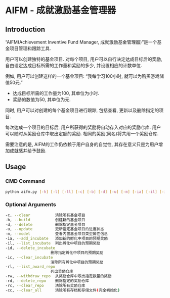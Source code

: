# AIFM - 成就激励基金管理器

## Introduction

“AIFM(Achievement Inventive Fund Manager, 成就激励基金管理器)”是一个基金项目管理和跟踪工具. 

用户可以创建独特的基金项目. 对每个项目, 用户可以自行决定达成目标后的奖励, 自由设定达成目标所需的工作量和奖励的多少, 并设置相应的计数单位.

例如, 用户可以创建这样的一个基金项目: “我每学习100小时, 就可以为购买游戏储值50元.”

- 达成目标所需的工作量为100, 其单位为小时.
- 奖励的数值为50, 其单位为元.

同时, 用户可以对创建的每个基金项目进行跟踪, 包括查看, 更新以及删除指定的项目.

每次达成一个项目的目标后, 用户所获得的奖励将自动存入对应的奖励仓库. 用户可以随时从奖励仓库中取出定额的奖励. 相同的奖励(同名)将共用一个奖励仓库.

需要注意的是, AIFM的工作仍依赖于用户自身的自觉性, 其存在意义只是为用户增加成就感并给予鼓励.

## Usage

### CMD Command

```bash
python aifm.py [-h] [-l] [-ll] [-c] [-b] [-d] [-u] [-m] [-ia] [-il] [-id] [-ic] [-rl] [-rw] [-rd] [-rc] [-cc]
```

### Optional Arguments

```bash
-c, --clear           清除所有基金项目
-b, --build           创建新的基金项目
-d, --delete          删除指定基金项目
-u, --update          更新指定基金项目的进度状态
-m, --model           查看内置基金项目类型属性信息
-ia, --add_incubate   添加新的孵化中项目的预期奖励
-il, --list_incubate  列出孵化中项目的预期奖励
-id, --delete_incubate
                    删除指定孵化中项目的预期奖励
-ic, --clear_incubate
                    清除所有孵化中项目的预期奖励
-rl, --list_award_repo
                    列出奖励仓库
-rw, --withdraw_repo  从奖励仓库中取出指定数量的奖励
-rd, --delete_repo    删除指定的奖励仓库
-rc, --clear_repo     清除所有奖励仓库
-cc, --clear_all      清除所有存档和存储文件(完全初始化)
```

